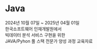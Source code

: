 # Java
2024년 10월 07일 ~ 2025년 04월 01일  
한국소프트웨어 인재개발원에서  
빅데이터 분석 서비스 구현을 위한  
JAVA/Pyhon 풀 스택 전문가 양성 과정 교육자료  
